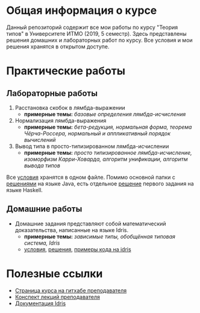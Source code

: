 # Общая информация о курсе

Данный репозиторий содержит все мои работы по курсу "Теория типов" в Университете ИТМО (2019, 5 семестр). Здесь представлены решения домашних и лабораторных работ по курсу. Все условия и мои решения хранятся в открытом доступе.

# Практические работы

## Лабораторные работы

1. Расстановка скобок в лямбда-выражении
   * **примерные темы:** _базовые определения лямбда-исчисления_
2. Нормализация лямбда-выражения
   * **примерные темы:** _бета-редукция, нормальная форма, теорема Чёрча-Россера, нормальный и аппликативный порядок вычислений_
3. Вывод типа в просто-типизированном лямбда-исчислении
   * **примерные темы:** _просто типизированное лямбда-исчисление, изоморфизм Карри-Ховарда, алгоритм унификации, алгоритм вывода типов_

Все [условия](https://github.com/cannor147/itmo-tt/blob/master/lab/tasks.pdf) хранятся в одном файле. Помимо основной папки с [решениями](https://github.com/cannor147/itmo-tt/blob/master/lab) на языке Java, есть отдельное [решение](https://github.com/cannor147/itmo-tt/tree/master/parser) первого задания на языке Haskell.

## Домашние работы

* Домашние задания представляют собой математический доказательства, написанные на языке Idris. 
  * **примерные темы:** _зависимые типы, обобщённая типовая система, Idris_
  * [условия](https://github.com/shd/tt2019/blob/master/hw-theory.pdf), [решения](https://github.com/cannor147/itmo-tt/tree/master/hw), [примеры кода на idris](https://github.com/shd/tt2019/tree/master/idris-examples)

# Полезные ссылки

* [Страница курса на гитхабе преподавателя](https://github.com/shd/tt2019)
* [Конспект лекций преподавателя](https://github.com/shd/tt2018-conspect)
* [Документация Idris](http://docs.idris-lang.org/en/latest/)